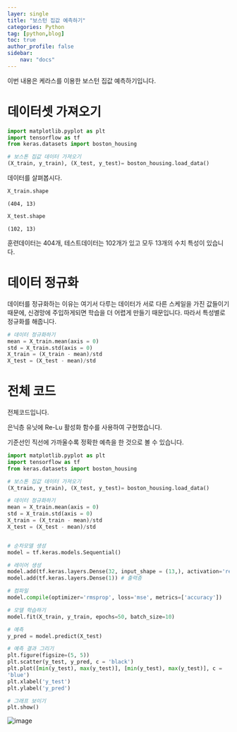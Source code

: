 ```yaml
---
layer: single
title: "보스턴 집값 예측하기"
categories: Python
tag: [python,blog]
toc: true
author_profile: false
sidebar: 
    nav: "docs"
---
```



이번 내용은 케라스를 이용한 보스턴 집값 예측하기입니다.

# 데이터셋 가져오기
```python
import matplotlib.pyplot as plt
import tensorflow as tf
from keras.datasets import boston_housing

# 보스톤 집값 데이터 가져오기
(X_train, y_train), (X_test, y_test)= boston_housing.load_data()
```

데이터를 살펴봅시다. 

```python
X_train.shape
```

    (404, 13)

```python
X_test.shape
```

    (102, 13)

훈련데이터는 404개, 테스트데이터는 102개가 있고 모두 13개의 수치 특성이 있습니다.


# 데이터 정규화

데이터를 정규화하는 이유는 여기서 다루는 데이터가 서로 다른 스케일을 가진 값들이기때문에, 신경망에 주입하게되면
학습을 더 어렵게 만들기 때문입니다. 따라서 특성별로 정규화를 해줍니다.

```python
# 데이터 정규화하기
mean = X_train.mean(axis = 0)
std = X_train.std(axis = 0)
X_train = (X_train - mean)/std
X_test = (X_test - mean)/std
```

# 전체 코드

전체코드입니다. 

은닉층 유닛에 Re-Lu 활성화 함수를 사용하여 구현했습니다. 

기준선인 직선에 가까울수록 정확한 예측을 한 것으로 볼 수 있습니다.

```python
import matplotlib.pyplot as plt
import tensorflow as tf
from keras.datasets import boston_housing

# 보스톤 집값 데이터 가져오기
(X_train, y_train), (X_test, y_test)= boston_housing.load_data()

# 데이터 정규화하기
mean = X_train.mean(axis = 0)
std = X_train.std(axis = 0)
X_train = (X_train - mean)/std
X_test = (X_test - mean)/std


# 순차모델 생성
model = tf.keras.models.Sequential()

# 레이어 생성
model.add(tf.keras.layers.Dense(32, input_shape = (13,), activation='relu')) # 입력 + 은닉층
model.add(tf.keras.layers.Dense(1)) # 출력층

# 컴파일
model.compile(optimizer='rmsprop', loss='mse', metrics=['accuracy'])

# 모델 학습하기
model.fit(X_train, y_train, epochs=50, batch_size=10)

# 예측
y_pred = model.predict(X_test)

# 예측 결과 그리기
plt.figure(figsize=(5, 5))
plt.scatter(y_test, y_pred, c = 'black')
plt.plot([min(y_test), max(y_test)], [min(y_test), max(y_test)], c = 
'blue')
plt.xlabel('y_test')
plt.ylabel('y_pred')

# 그래프 보이기
plt.show()
```

![image](https://user-images.githubusercontent.com/104291987/200745429-990b98ef-1d39-4b65-a44a-2db527e00be8.png)


